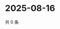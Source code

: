 # 2025-08-16

共 0 条

<!-- BEGIN ZHIHUQUESTIONS -->
<!-- 最后更新时间 Sat Aug 16 2025 22:09:53 GMT+0800 (China Standard Time) -->

<!-- END ZHIHUQUESTIONS -->

